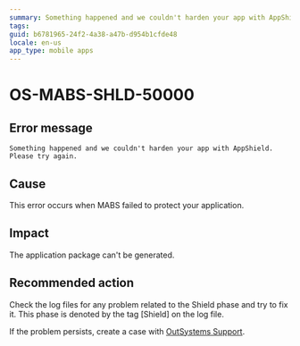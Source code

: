 ```yaml
---
summary: Something happened and we couldn't harden your app with AppShield. Please try again.
tags:
guid: b6781965-24f2-4a38-a47b-d954b1cfde48
locale: en-us
app_type: mobile apps
---
```


# OS-MABS-SHLD-50000

## Error message

`Something happened and we couldn't harden your app with AppShield. Please try again.`

## Cause

This error occurs when MABS failed to protect your application.

## Impact

The application package can't be generated.

## Recommended action

Check the log files for any problem related to the Shield phase and try to fix it. This phase is denoted by the tag \[Shield\] on the log file.

If the problem persists, create a case with [OutSystems Support](https://www.outsystems.com/support/portal/open-support-case?ErrorCode=OS-MABS-SHLD-50000).
